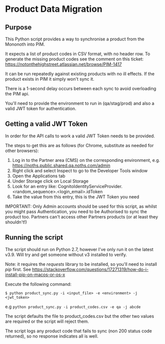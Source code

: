 # Product Data Migration


## Purpose

This Python script provides a way to synchronise a product from the Mononoth into PIM.

It expects a list of product codes in CSV format, with no header row. To generate the missing product codes 
see the comment on this ticket: https://notonthehighstreet.atlassian.net/browse/PIM-1417

It can be run repeatedly against existing products with no ill effects. If the product exists in PIM it simply 
won't sync it.

There is a 1-second delay occurs between each sync to avoid overloading the PIM api.

You'll need to provide the environment to run in (qa/stag/prod) and also a valid JWT token for authentication.


## Getting a valid JWT Token

In order for the API calls to work a valid JWT Token needs to be provided.

The steps to get this are as follows (for Chrome, substitute as needed for other browsers):

1. Log in to the Partner area (CMS) on the corresponding environment, e.g. https://noths.public.shared.qa.noths.com/admin
2. Right click and select Inspect to go to the Developer Tools window
3. Open the Applications tab
4. Under Storage click on Local Storage
5. Look for an entry like: CognitoIdentityServiceProvider.<random_sequence>.<login_email>.idToken
6. Take the value from this entry, this is the JWT Token you need

IMPORTANT: Only Admin accounts should be used for this script, as whilst you might pass Authentication, you need to be 
Authorised to sync the product too. Partners can't access other Partners products (or at least they shouldn't!)


## Running the script

The script should run on Python 2.7, however I've only run it on the latest v3.9. 
Will try and get someone without v3 installed to verify.

Note: it requires the *requests* library to be installed, so you'll need to install *pip* first. 
See https://stackoverflow.com/questions/17271319/how-do-i-install-pip-on-macos-or-os-x

Execute the following command:

    $ python product_sync.py -i <input_file> -e <environment> -j <jwt_token>

e.g `python product_sync.py -i product_codes.csv -e qa -j abcde`

The script defaults the file to product_codes.csv but the other two values are required or the script will reject them.

The script logs any product code that fails to sync (non 200 status code returned), so no response indicates all is well.
